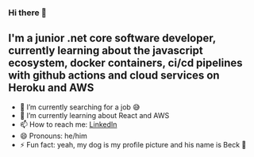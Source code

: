 ### Hi there 👋

## I'm a junior .net core software developer, currently learning about the javascript ecosystem, docker containers, ci/cd pipelines with github actions and cloud services on Heroku and AWS

- 🔭 I’m currently searching for a job 😅
- 🌱 I’m currently learning about React and AWS
- 📫 How to reach me: [LinkedIn](https://www.linkedin.com/in/anthony-romero-barrientos-522090157/)
- 😄 Pronouns: he/him
- ⚡ Fun fact: yeah, my dog is my profile picture and his name is Beck 🐶
